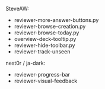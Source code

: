 

SteveAW:

- reviewer-more-answer-buttons.py
- reviewer-browse-creation.py
- reviewer-browse-today.py
- overview-deck-tooltip.py
- reviewer-hide-toolbar.py
- reviewer-track-unseen


nest0r / ja-dark:

- reviewer-progress-bar
- reviewer-visual-feedback